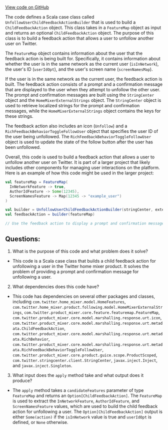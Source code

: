 [View code on GitHub](https://github.com/misbahsy/the-algorithm/home-mixer/server/src/main/scala/com/twitter/home_mixer/functional_component/decorator/UnfollowUserChildFeedbackActionBuilder.scala)

The code defines a Scala case class called `UnfollowUserChildFeedbackActionBuilder` that is used to build a `ChildFeedbackAction` object. This class takes in a `FeatureMap` object as input and returns an optional `ChildFeedbackAction` object. The purpose of this class is to build a feedback action that allows a user to unfollow another user on Twitter.

The `FeatureMap` object contains information about the user that the feedback action is being built for. Specifically, it contains information about whether the user is in the same network as the current user (`isInNetwork`), the user's ID (`userIdOpt`), and the user's screen name (`screenNamesMap`).

If the user is in the same network as the current user, the feedback action is built. The feedback action consists of a prompt and a confirmation message that are displayed to the user when they attempt to unfollow the other user. The prompt and confirmation messages are built using the `StringCenter` object and the `HomeMixerExternalStrings` object. The `StringCenter` object is used to retrieve localized strings for the prompt and confirmation messages, while the `HomeMixerExternalStrings` object contains the keys for these strings.

The feedback action also includes an icon (`Unfollow`) and a `RichFeedbackBehaviorToggleFollowUser` object that specifies the user ID of the user being unfollowed. The `RichFeedbackBehaviorToggleFollowUser` object is used to update the state of the follow button after the user has been unfollowed.

Overall, this code is used to build a feedback action that allows a user to unfollow another user on Twitter. It is part of a larger project that likely includes other components for managing user interactions on the platform. Here is an example of how this code might be used in the larger project:

```scala
val featureMap = FeatureMap(
  InNetworkFeature -> true,
  AuthorIdFeature -> Some(12345),
  ScreenNamesFeature -> Map(12345 -> "example_user")
)

val builder = UnfollowUserChildFeedbackActionBuilder(stringCenter, externalStrings)
val feedbackAction = builder(featureMap)

// Use the feedback action to display a prompt and confirmation message to the user
```
## Questions: 
 1. What is the purpose of this code and what problem does it solve?
- This code is a Scala case class that builds a child feedback action for unfollowing a user in the Twitter home mixer product. It solves the problem of providing a prompt and confirmation message for unfollowing a user.

2. What dependencies does this code have?
- This code has dependencies on several other packages and classes, including `com.twitter.home_mixer.model.HomeFeatures`, `com.twitter.home_mixer.product.following.model.HomeMixerExternalStrings`, `com.twitter.product_mixer.core.feature.featuremap.FeatureMap`, `com.twitter.product_mixer.core.model.marshalling.response.urt.icon`, `com.twitter.product_mixer.core.model.marshalling.response.urt.metadata.ChildFeedbackAction`, `com.twitter.product_mixer.core.model.marshalling.response.urt.metadata.RichBehavior`, `com.twitter.product_mixer.core.model.marshalling.response.urt.metadata.RichFeedbackBehaviorToggleFollowUser`, `com.twitter.product_mixer.core.product.guice.scope.ProductScoped`, `com.twitter.stringcenter.client.StringCenter`, `javax.inject.Inject`, and `javax.inject.Singleton`.

3. What input does the `apply` method take and what output does it produce?
- The `apply` method takes a `candidateFeatures` parameter of type `FeatureMap` and returns an `Option[ChildFeedbackAction]`. The `FeatureMap` is used to extract the `InNetworkFeature`, `AuthorIdFeature`, and `ScreenNamesFeature` values, which are used to build the child feedback action for unfollowing a user. The `Option[ChildFeedbackAction]` output is either `Some(action)` if the `isInNetwork` value is true and `userIdOpt` is defined, or `None` otherwise.